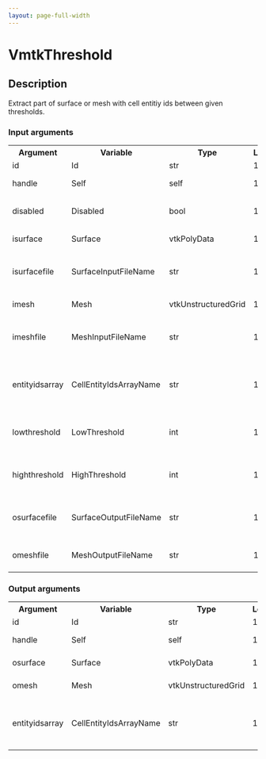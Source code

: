 ```yaml
---
layout: page-full-width
---
```

<h1>VmtkThreshold</h1>
<h2>Description</h2>
Extract part of surface or mesh with cell entitiy ids between given thresholds.
<h3>Input arguments</h3>
<table class="vmtkscripts">
<tr>
<th>Argument</th><th>Variable</th><th>Type</th><th>Length</th><th>Range</th><th>Default</th><th>Description</th>
</tr>
<tr><td>id</td><td>Id</td><td>str</td><td>1</td><td></td><td>0</td><td>script id</td>
</tr>
<tr><td>handle</td><td>Self</td><td>self</td><td>1</td><td></td><td></td><td>handle to self</td>
</tr>
<tr><td>disabled</td><td>Disabled</td><td>bool</td><td>1</td><td></td><td>0</td><td>disable execution and piping</td>
</tr>
<tr><td>isurface</td><td>Surface</td><td>vtkPolyData</td><td>1</td><td></td><td></td><td>the input surface</td>
</tr>
<tr><td>isurfacefile</td><td>SurfaceInputFileName</td><td>str</td><td>1</td><td></td><td></td><td>filename for the default Surface reader</td>
</tr>
<tr><td>imesh</td><td>Mesh</td><td>vtkUnstructuredGrid</td><td>1</td><td></td><td></td><td>the input mesh</td>
</tr>
<tr><td>imeshfile</td><td>MeshInputFileName</td><td>str</td><td>1</td><td></td><td></td><td>filename for the default Mesh reader</td>
</tr>
<tr><td>entityidsarray</td><td>CellEntityIdsArrayName</td><td>str</td><td>1</td><td>CellEntityIds</td><td>CellEntityIds</td><td>name of the array where entity ids have been stored</td>
</tr>
<tr><td>lowthreshold</td><td>LowThreshold</td><td>int</td><td>1</td><td></td><td>0</td><td>lower threshold for surface filtering</td>
</tr>
<tr><td>highthreshold</td><td>HighThreshold</td><td>int</td><td>1</td><td></td><td>1</td><td>higher threshold for surface filtering</td>
</tr>
<tr><td>osurfacefile</td><td>SurfaceOutputFileName</td><td>str</td><td>1</td><td></td><td></td><td>filename for the default Surface writer</td>
</tr>
<tr><td>omeshfile</td><td>MeshOutputFileName</td><td>str</td><td>1</td><td></td><td></td><td>filename for the default Mesh writer</td>
</tr>
</table>
<h3>Output arguments</h3>
<table class="vmtkscripts">
<tr>
<th>Argument</th><th>Variable</th><th>Type</th><th>Length</th><th>Range</th><th>Default</th><th>Description</th>
</tr>
<tr><td>id</td><td>Id</td><td>str</td><td>1</td><td></td><td>0</td><td>script id</td>
</tr>
<tr><td>handle</td><td>Self</td><td>self</td><td>1</td><td></td><td></td><td>handle to self</td>
</tr>
<tr><td>osurface</td><td>Surface</td><td>vtkPolyData</td><td>1</td><td></td><td></td><td>the output surface</td>
</tr>
<tr><td>omesh</td><td>Mesh</td><td>vtkUnstructuredGrid</td><td>1</td><td></td><td></td><td>the output mesh</td>
</tr>
<tr><td>entityidsarray</td><td>CellEntityIdsArrayName</td><td>str</td><td>1</td><td>CellEntityIds</td><td>CellEntityIds</td><td>name of the array where entity ids have been stored</td>
</tr>
</table>

